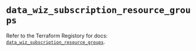 # `data_wiz_subscription_resource_groups`

Refer to the Terraform Registory for docs: [`data_wiz_subscription_resource_groups`](https://registry.terraform.io/providers/rhizo-co/wiz/1.1.6/docs/data-sources/subscription_resource_groups).
